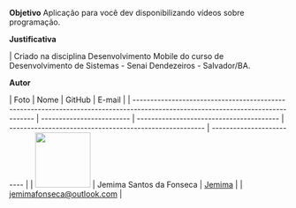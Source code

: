 
**Objetivo** 
Aplicação para você dev disponibilizando vídeos sobre programação.

**Justificativa**

| Criado na disciplina Desenvolvimento Mobile do curso de Desenvolvimento de Sistemas - Senai Dendezeiros - Salvador/BA.

**Autor**

| Foto                                                                                                                             | Nome                      | GitHub                                                                                    | E-mail                    |
| -------------------------------------------------------------------------------------------------------------------------------- | ------------------------- | ---------------------------------------- | ------------------------------------------------------- | ------------------------- |
| <img src="eu.jpeg" width="100px"> | Jemima Santos da Fonseca | [Jemima](https://github.com/mimasf) |  | jemimafonseca@outlook.com |
